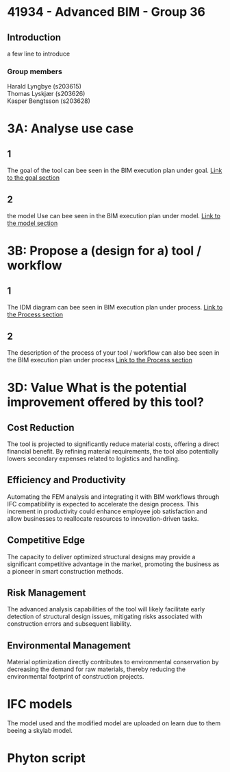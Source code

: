# 41934 - Advanced BIM - Group 36

## Introduction
a few line to introduce

### Group members
Harald Lyngbye (s203615)  
Thomas Lyskjær (s203626)  
Kasper Bengtsson (s203628)



# 3A: Analyse use case
## 1
The goal of the tool can bee seen in the BIM execution plan under goal.
[Link to the goal section](BIM_ExecutionPlan.md#Goal)

## 2
the model Use  can bee seen in the BIM execution plan under model.
[Link to the model section](BIM_ExecutionPlan.md#Model)

# 3B: Propose a (design for a) tool / workflow
## 1
The IDM diagram can bee seen in BIM execution plan under process.
[Link to the Process section](BIM_ExecutionPlan.md#process)

## 2
The description of the process of your tool / workflow can also bee seen in the BIM execution plan under process
[Link to the Process section](BIM_ExecutionPlan.md#Description)


# 3D: Value What is the potential improvement offered by this tool? 

## Cost Reduction

The tool is projected to significantly reduce material costs, offering a direct financial benefit. By refining material requirements, the tool also potentially lowers secondary expenses related to logistics and handling.

## Efficiency and Productivity

Automating the FEM analysis and integrating it with BIM workflows through IFC compatibility is expected to accelerate the design process. This increment in productivity could enhance employee job satisfaction and allow businesses to reallocate resources to innovation-driven tasks.

## Competitive Edge

The capacity to deliver optimized structural designs may provide a significant competitive advantage in the market, promoting the business as a pioneer in smart construction methods.

## Risk Management

The advanced analysis capabilities of the tool will likely facilitate early detection of structural design issues, mitigating risks associated with construction errors and subsequent liability.

## Environmental Management

Material optimization directly contributes to environmental conservation by decreasing the demand for raw materials, thereby reducing the environmental footprint of construction projects.

# IFC models

The model used and the modified model are uploaded on learn due to them beeing a skylab model.

# Phyton script 


